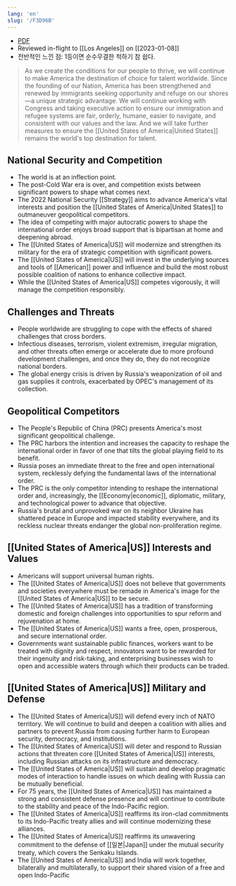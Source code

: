 ```yaml
---
lang: 'en'
slug: '/F3D96B'
---
```


- [PDF](https://www.whitehouse.gov/wp-content/uploads/2022/10/Biden-Harris-Administrations-National-Security-Strategy-10.2022.pdf)
- Reviewed in-flight to [[Los Angeles]] on [[2023-01-08]]
- 전반적인 느낀 점: 1등이면 순수무결한 척하기 참 쉽다.

> As we create the conditions for our people to thrive, we will continue to make America the destination of choice for talent worldwide. Since the founding of our Nation, America has been strengthened and renewed by immigrants seeking opportunity and refuge on our shores—a unique strategic advantage. We will continue working with Congress and taking executive action to ensure our immigration and refugee systems are fair, orderly, humane, easier to navigate, and consistent with our values and the law. And we will take further measures to ensure the [[United States of America|United States]] remains the world's top destination for talent.

## National Security and Competition

- The world is at an inflection point.
- The post-Cold War era is over, and competition exists between significant powers to shape what comes next.
- The 2022 National Security [[Strategy]] aims to advance America's vital interests and position the [[United States of America|United States]] to outmaneuver geopolitical competitors.
- The idea of competing with major autocratic powers to shape the international order enjoys broad support that is bipartisan at home and deepening abroad.
- The [[United States of America|US]] will modernize and strengthen its military for the era of strategic competition with significant powers.
- The [[United States of America|US]] will invest in the underlying sources and tools of [[American]] power and influence and build the most robust possible coalition of nations to enhance collective impact.
- While the [[United States of America|US]] competes vigorously, it will manage the competition responsibly.

## Challenges and Threats

- People worldwide are struggling to cope with the effects of shared challenges that cross borders.
- Infectious diseases, terrorism, violent extremism, irregular migration, and other threats often emerge or accelerate due to more profound development challenges, and once they do, they do not recognize national borders.
- The global energy crisis is driven by Russia's weaponization of oil and gas supplies it controls, exacerbated by OPEC's management of its collection.

## Geopolitical Competitors

- The People's Republic of China (PRC) presents America's most significant geopolitical challenge.
- The PRC harbors the intention and increases the capacity to reshape the international order in favor of one that tilts the global playing field to its benefit.
- Russia poses an immediate threat to the free and open international system, recklessly defying the fundamental laws of the international order.
- The PRC is the only competitor intending to reshape the international order and, increasingly, the [[Economy|economic]], diplomatic, military, and technological power to advance that objective.
- Russia's brutal and unprovoked war on its neighbor Ukraine has shattered peace in Europe and impacted stability everywhere, and its reckless nuclear threats endanger the global non-proliferation regime.

## [[United States of America|US]] Interests and Values

- Americans will support universal human rights.
- The [[United States of America|US]] does not believe that governments and societies everywhere must be remade in America's image for the [[United States of America|US]] to be secure.
- The [[United States of America|US]] has a tradition of transforming domestic and foreign challenges into opportunities to spur reform and rejuvenation at home.
- The [[United States of America|US]] wants a free, open, prosperous, and secure international order.
- Governments want sustainable public finances, workers want to be treated with dignity and respect, innovators want to be rewarded for their ingenuity and risk-taking, and enterprising businesses wish to open and accessible waters through which their products can be traded.

## [[United States of America|US]] Military and Defense

- The [[United States of America|US]] will defend every inch of NATO territory. We will continue to build and deepen a coalition with allies and partners to prevent Russia from causing further harm to European security, democracy, and institutions.
- The [[United States of America|US]] will deter and respond to Russian actions that threaten core [[United States of America|US]] interests, including Russian attacks on its infrastructure and democracy.
- The [[United States of America|US]] will sustain and develop pragmatic modes of interaction to handle issues on which dealing with Russia can be mutually beneficial.
- For 75 years, the [[United States of America|US]] has maintained a strong and consistent defense presence and will continue to contribute to the stability and peace of the Indo-Pacific region.
- The [[United States of America|US]] reaffirms its iron-clad commitments to its Indo-Pacific treaty allies and will continue modernizing these alliances.
- The [[United States of America|US]] reaffirms its unwavering commitment to the defense of [[일본|Japan]] under the mutual security treaty, which covers the Senkaku Islands.
- The [[United States of America|US]] and India will work together, bilaterally and multilaterally, to support their shared vision of a free and open Indo-Pacific

